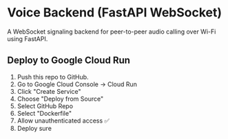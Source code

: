 # Voice Backend (FastAPI WebSocket)

A WebSocket signaling backend for peer-to-peer audio calling over Wi-Fi using FastAPI.

## Deploy to Google Cloud Run

1. Push this repo to GitHub.
2. Go to Google Cloud Console → Cloud Run
3. Click "Create Service"
4. Choose "Deploy from Source"
5. Select GitHub Repo
6. Select "Dockerfile"
7. Allow unauthenticated access ✅
8. Deploy
sure
